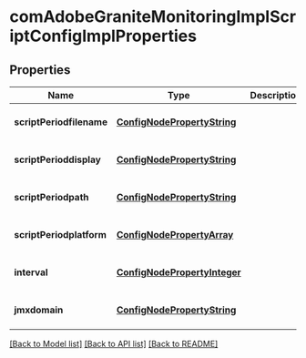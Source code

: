 # comAdobeGraniteMonitoringImplScriptConfigImplProperties

## Properties
Name | Type | Description | Notes
------------ | ------------- | ------------- | -------------
**scriptPeriodfilename** | [**ConfigNodePropertyString**](ConfigNodePropertyString.md) |  | [optional] [default to null]
**scriptPerioddisplay** | [**ConfigNodePropertyString**](ConfigNodePropertyString.md) |  | [optional] [default to null]
**scriptPeriodpath** | [**ConfigNodePropertyString**](ConfigNodePropertyString.md) |  | [optional] [default to null]
**scriptPeriodplatform** | [**ConfigNodePropertyArray**](ConfigNodePropertyArray.md) |  | [optional] [default to null]
**interval** | [**ConfigNodePropertyInteger**](ConfigNodePropertyInteger.md) |  | [optional] [default to null]
**jmxdomain** | [**ConfigNodePropertyString**](ConfigNodePropertyString.md) |  | [optional] [default to null]

[[Back to Model list]](../README.md#documentation-for-models) [[Back to API list]](../README.md#documentation-for-api-endpoints) [[Back to README]](../README.md)


